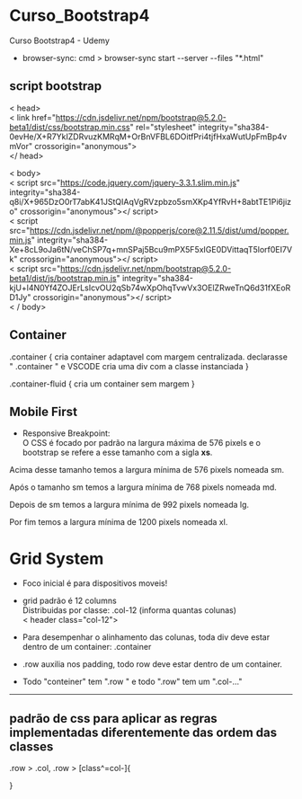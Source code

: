 # Curso_Bootstrap4
Curso Bootstrap4 - Udemy

* browser-sync: cmd > browser-sync start --server --files "*.html"

## script bootstrap <br>

< head> <br> < link href="https://cdn.jsdelivr.net/npm/bootstrap@5.2.0-beta1/dist/css/bootstrap.min.css" rel="stylesheet" integrity="sha384-0evHe/X+R7YkIZDRvuzKMRqM+OrBnVFBL6DOitfPri4tjfHxaWutUpFmBp4vmVor" crossorigin="anonymous"> <br> </ head> <br>

< body>  
< script src="https://code.jquery.com/jquery-3.3.1.slim.min.js" integrity="sha384-q8i/X+965DzO0rT7abK41JStQIAqVgRVzpbzo5smXKp4YfRvH+8abtTE1Pi6jizo" crossorigin="anonymous"></ script> <br>
< script src="https://cdn.jsdelivr.net/npm/@popperjs/core@2.11.5/dist/umd/popper.min.js" integrity="sha384-Xe+8cL9oJa6tN/veChSP7q+mnSPaj5Bcu9mPX5F5xIGE0DVittaqT5lorf0EI7Vk" crossorigin="anonymous"></ script> <br>
< script src="https://cdn.jsdelivr.net/npm/bootstrap@5.2.0-beta1/dist/js/bootstrap.min.js" integrity="sha384-kjU+l4N0Yf4ZOJErLsIcvOU2qSb74wXpOhqTvwVx3OElZRweTnQ6d31fXEoRD1Jy" crossorigin="anonymous"></ script> <br>
< / body>

## Container

.container { cria container adaptavel com margem centralizada. declarasse " .container " e VSCODE cria uma div com a classe instanciada } <br>

.container-fluid { cria um container sem margem }

## Mobile First

* Responsive Breakpoint: <br>
O CSS é focado por padrão na largura máxima de 576 pixels e o bootstrap se refere a esse tamanho com a sigla <strong>xs</strong>. <br>

Acima desse tamanho temos a largura mínima de 576 pixels nomeada sm. <br>

Após o tamanho sm temos a largura mínima de 768 pixels nomeada md. <br>

Depois de sm temos a largura mínima de 992 pixels nomeada lg. <br>

Por fim temos a largura mínima de 1200 pixels nomeada xl. <br>

# Grid System

* Foco inicial é para dispositivos moveis! 

* grid padrão é 12 columns <br>
Distribuidas por classe: .col-12 (informa quantas colunas) <br>
< header class="col-12"> <br>

* Para desempenhar o alinhamento das colunas, toda div deve estar dentro de um container: .container <br>
* .row auxilia nos padding, todo row deve estar dentro de um container. <br>

* Todo "conteiner" tem  ".row " e todo ".row" tem um ".col-..." 

<hr> 

## padrão de css para aplicar as regras implementadas diferentemente das ordem das classes 

.row > .col, 
.row > [class^=col-]{
    

}
